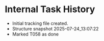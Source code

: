 # Internal Task History

- Initial tracking file created.
- Structure snapshot 2025-07-24_13:07:22
- Marked T058 as done
